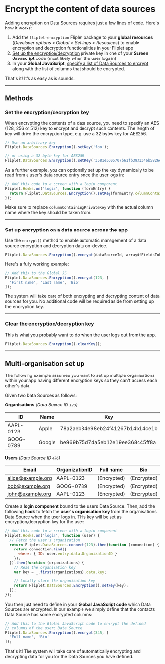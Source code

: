 # Encrypt the content of data sources

Adding encryption on Data Sources requires just a few lines of code. Here's how it works:

1. Add the `fliplet-encryption` Fliplet package to your **global resources** (*Developer options > Global > Settings > Resources*) to enable encryption and decryption functionalities in your Fliplet app
2. [Set up the encryption/decryption](#set-the-encryptiondecryption-key) private key in one of your **Screen Javascript** code (most likely when the user logs in)
3. In your **Global JavaScript**, [specify a list of Data Sources to encrypt](#set-up-encryption-on-a-data-source-across-the-app) along with the list of columns that should be encrypted.

That's it! It's as easy as is sounds.

---

## Methods

### Set the encryption/decryption key

When encrypting the contents of a data source, you need to specify an AES (128, 256 or 512) key to encrypt and decrypt such contents. The length of key will drive the encryption type, e.g. use a 32 bytes key for AES256.

```js
// Use an arbitrary key
Fliplet.DataSources.Encryption().setKey('foo');
```

```js
// or using a 32 byte key for AES256
Fliplet.DataSources.Encryption().setKey('3581e5305707b61fb3931346b5826e5c');
```

As a further example, you can optionally set up the key dynamically to be read from a user's data source entry once the user logs in:

```js
// Add this code to a screen with a login component
Fliplet.Hooks.on('login', function (formEntry) {
  return Fliplet.DataSources.Encryption().setKey(formEntry.columnContainingPrivateKey);
});
```
Make sure to replace `columnContainingPrivateKey` with the actual column name where the key should be taken from.

---

### Set up encryption on a data source across the app

Use the `encrypt()` method to enable automatic management of a data source encryption and decryption data on-device.

```js
Fliplet.DataSources.Encryption().encrypt(dataSourceId, arrayOfFieldsToEncrypt);
```

Here's a fully working example:

```js
// Add this to the Global JS
Fliplet.DataSources.Encryption().encrypt(123, [
  'First name', 'Last name', 'Bio'
]);
```

The system will take care of both encrypting and decrypting content of data sources for you. No additional code will be required aside from setting up the encryption key.

---

### Clear the encryption/decryption key

This is what you probably want to do when the user logs out from the app.

```js
Fliplet.DataSources.Encryption().clearKey();
```

---

## Multi-organisation set up

The following example assumes you want to set up multiple organisations within your app having different encryption keys so they can't access each other's data.

Given two Data Sources as follows:

**Organisations** *(Data Source ID `123`)*

| ID         | Name   | Key                              |
|------------|--------|----------------------------------|
| AAPL-0123  | Apple  | 78a2aeb84e98eb24f41267b14b14ce1b |
| GOOG-0789  | Google | be969b75d74a5eb12e19ee368c45ff8a |

**Users** *(Data Source ID `456`)*

| Email             | OrganizationID | Full name   | Bio         |
|-------------------|----------------|-------------|-------------|
| alice@example.org | AAPL-0123      | (Encrypted) | (Encrypted) |
| bob@example.org   | GOOG-0789      | (Encrypted) | (Encrypted) |
| john@example.org  | AAPL-0123      | (Encrypted) | (Encrypted) |

Create a **login component** bound to the users Data Source. Then, add the following **hook** to fetch the **user's organisation key** from the organisations Data Source when the user logs in. This key will be set as encryption/decryption key for the user:

```js
// Add this code to a screen with a login component
Fliplet.Hooks.on('login', function (user) {
  // Fetch the user's organization
  return Fliplet.DataSources.connect(123).then(function (connection) {
  	return connection.find({
      where: { ID: user.entry.data.OrganizationID }
    });
  }).then(function (organizations) {
    // Read the organisation key
    var key = _.first(organizations).data.key;

    // Locally store the organization key
    return Fliplet.DataSources.Encryption().setKey(key);
  });
});
```

You then just need to define in your **Global JavaScript code** which Data Sources are encrypted. In our example we simply define that the contacts Data Source has some encrypted columns:

```js
// Add this to the Global JavaScript code to encrypt the defined
// columns of the users Data Source
Fliplet.DataSources.Encryption().encrypt(345, [
  'Full name', 'Bio'
]);
```

That's it! The system will take care of automatically encrypting and decrypting data for you for the Data Sources you have defined.
